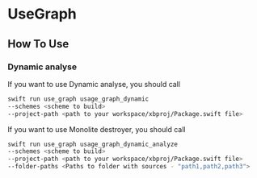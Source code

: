 UseGraph
=====================

## How To Use

### Dynamic analyse

If you want to use Dynamic analyse, you should call
```sh
swift run use_graph usage_graph_dynamic
--schemes <scheme to build>
--project-path <path to your workspace/xbproj/Package.swift file>
```

If you want to use Monolite destroyer, you should call
```sh
swift run use_graph usage_graph_dynamic_analyze
--schemes <scheme to build>
--project-path <path to your workspace/xbproj/Package.swift file>
--folder-paths <Paths to folder with sources - "path1,path2,path3">
```
